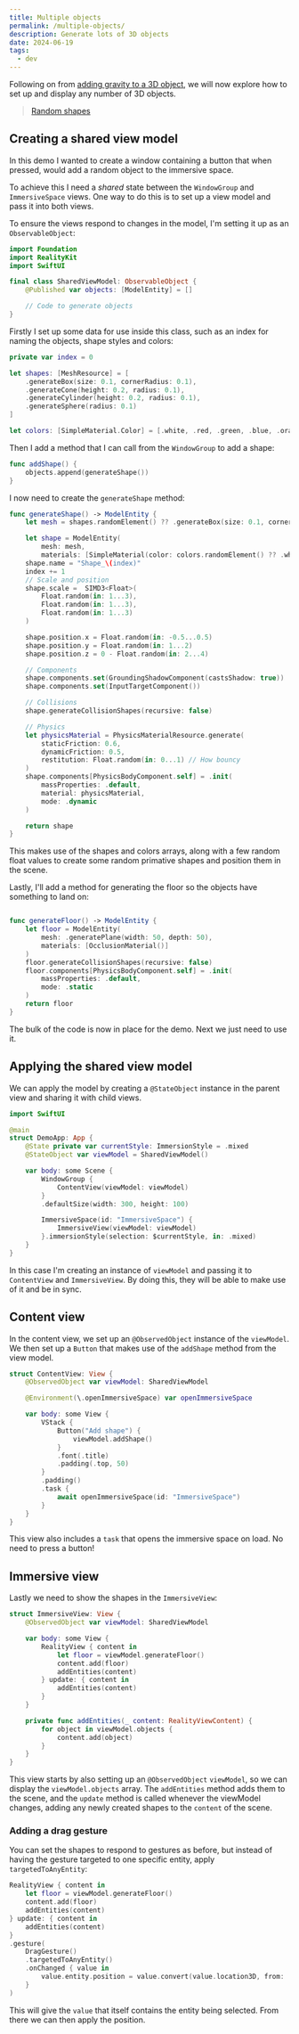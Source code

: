 ```yaml
---
title: Multiple objects
permalink: /multiple-objects/
description: Generate lots of 3D objects
date: 2024-06-19
tags:
  - dev
---
```


Following on from [adding gravity to a 3D object](/object-gravity/), we will now explore how to set up and display any number of 3D objects.

<blockquote class="imgur-embed-pub" lang="en" data-id="a/dIaFeEq" data-context="false" ><a href="//imgur.com/a/dIaFeEq">Random shapes</a></blockquote><script async src="//s.imgur.com/min/embed.js" charset="utf-8"></script>

## Creating a shared view model

In this demo I wanted to create a window containing a button that when pressed, would add a random object to the immersive space.

To achieve this I need a _shared_ state between the `WindowGroup` and `ImmersiveSpace` views. One way to do this is to set up a view model and pass it into both views.

To ensure the views respond to changes in the model, I'm setting it up as an `ObservableObject`:

```swift
import Foundation
import RealityKit
import SwiftUI

final class SharedViewModel: ObservableObject {
    @Published var objects: [ModelEntity] = []

    // Code to generate objects
}
```

Firstly I set up some data for use inside this class, such as an index for naming the objects, shape styles and colors:

```swift
private var index = 0

let shapes: [MeshResource] = [
    .generateBox(size: 0.1, cornerRadius: 0.1),
    .generateCone(height: 0.2, radius: 0.1),
    .generateCylinder(height: 0.2, radius: 0.1),
    .generateSphere(radius: 0.1)
]

let colors: [SimpleMaterial.Color] = [.white, .red, .green, .blue, .orange]
```

Then I add a method that I can call from the `WindowGroup` to add a shape:

```swift
func addShape() {
    objects.append(generateShape())
}
```

I now need to create the `generateShape` method:

```swift
func generateShape() -> ModelEntity {
    let mesh = shapes.randomElement() ?? .generateBox(size: 0.1, cornerRadius: 0.5)

    let shape = ModelEntity(
        mesh: mesh,
        materials: [SimpleMaterial(color: colors.randomElement() ?? .white, isMetallic: Bool.random())])
    shape.name = "Shape_\(index)"
    index += 1
    // Scale and position
    shape.scale =  SIMD3<Float>(
        Float.random(in: 1...3),
        Float.random(in: 1...3),
        Float.random(in: 1...3)
    )

    shape.position.x = Float.random(in: -0.5...0.5)
    shape.position.y = Float.random(in: 1...2)
    shape.position.z = 0 - Float.random(in: 2...4)

    // Components
    shape.components.set(GroundingShadowComponent(castsShadow: true))
    shape.components.set(InputTargetComponent())

    // Collisions
    shape.generateCollisionShapes(recursive: false)

    // Physics
    let physicsMaterial = PhysicsMaterialResource.generate(
        staticFriction: 0.6,
        dynamicFriction: 0.5,
        restitution: Float.random(in: 0...1) // How bouncy
    )
    shape.components[PhysicsBodyComponent.self] = .init(
        massProperties: .default,
        material: physicsMaterial,
        mode: .dynamic
    )

    return shape
}
```

This makes use of the shapes and colors arrays, along with a few random float values to create some random primative shapes and position them in the scene.

Lastly, I'll add a method for generating the floor so the objects have something to land on:

```swift

func generateFloor() -> ModelEntity {
    let floor = ModelEntity(
        mesh: .generatePlane(width: 50, depth: 50),
        materials: [OcclusionMaterial()]
    )
    floor.generateCollisionShapes(recursive: false)
    floor.components[PhysicsBodyComponent.self] = .init(
        massProperties: .default,
        mode: .static
    )
    return floor
}
```

The bulk of the code is now in place for the demo. Next we just need to use it.

## Applying the shared view model

We can apply the model by creating a `@StateObject` instance in the parent view and sharing it with child views.

```swift
import SwiftUI

@main
struct DemoApp: App {
    @State private var currentStyle: ImmersionStyle = .mixed
    @StateObject var viewModel = SharedViewModel()

    var body: some Scene {
        WindowGroup {
            ContentView(viewModel: viewModel)
        }
        .defaultSize(width: 300, height: 100)

        ImmersiveSpace(id: "ImmersiveSpace") {
            ImmersiveView(viewModel: viewModel)
        }.immersionStyle(selection: $currentStyle, in: .mixed)
    }
}
```

In this case I'm creating an instance of `viewModel` and passing it to `ContentView` and `ImmersiveView`. By doing this, they will be able to make use of it and be in sync.

## Content view

In the content view, we set up an `@ObservedObject` instance of the `viewModel`. We then set up a `Button` that makes use of the `addShape` method from the view model.

```swift
struct ContentView: View {
    @ObservedObject var viewModel: SharedViewModel

    @Environment(\.openImmersiveSpace) var openImmersiveSpace

    var body: some View {
        VStack {
            Button("Add shape") {
                viewModel.addShape()
            }
            .font(.title)
            .padding(.top, 50)
        }
        .padding()
        .task {
            await openImmersiveSpace(id: "ImmersiveSpace")
        }
    }
}
```

This view also includes a `task` that opens the immersive space on load. No need to press a button!

## Immersive view

Lastly we need to show the shapes in the `ImmersiveView`:

```swift
struct ImmersiveView: View {
    @ObservedObject var viewModel: SharedViewModel

    var body: some View {
        RealityView { content in
            let floor = viewModel.generateFloor()
            content.add(floor)
            addEntities(content)
        } update: { content in
            addEntities(content)
        }
    }

    private func addEntities(_ content: RealityViewContent) {
        for object in viewModel.objects {
            content.add(object)
        }
    }
}
```

This view starts by also setting up an `@ObservedObject` `viewModel`, so we can display the `viewModel.objects` array. The `addEntities` method adds them to the scene, and the `update` method is called whenever the viewModel changes, adding any newly created shapes to the `content` of the scene.

### Adding a drag gesture

You can set the shapes to respond to gestures as before, but instead of having the gesture targeted to one specific entity, apply `targetedToAnyEntity`:

```swift
RealityView { content in
    let floor = viewModel.generateFloor()
    content.add(floor)
    addEntities(content)
} update: { content in
    addEntities(content)
}
.gesture(
    DragGesture()
    .targetedToAnyEntity()
    .onChanged { value in
        value.entity.position = value.convert(value.location3D, from: .local, to: value.entity.parent!)
    }
)
```

This will give the `value` that itself contains the entity being selected. From there we can then apply the position.
